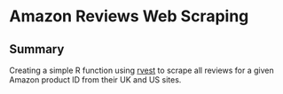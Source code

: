 # Amazon Reviews Web Scraping
## Summary
Creating a simple R function using [rvest](https://github.com/hadley/rvest) to scrape all reviews for a given Amazon product ID from their UK and US sites.
